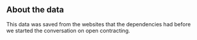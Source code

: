 ## About the data

This data was saved from the websites that the dependencies had before we started the conversation on open contracting.